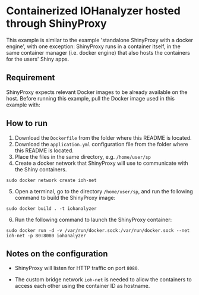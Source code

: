 # Containerized IOHanalyzer hosted through ShinyProxy

This example is similar to the example 'standalone ShinyProxy with a docker engine', with one exception:
ShinyProxy runs in a container itself, in the same container manager (i.e. docker engine) that also hosts
the containers for the users' Shiny apps.

## Requirement

ShinyProxy expects relevant Docker images to be already available on the host. Before running this example, pull the Docker image used in this example with:

## How to run

1. Download the `Dockerfile` from the folder where this README is located.
2. Download the `application.yml` configuration file from the folder where this README is located.
3. Place the files in the same directory, e.g. `/home/user/sp`
4. Create a docker network that ShinyProxy will use to communicate with the Shiny containers.

`sudo docker network create ioh-net`

5. Open a terminal, go to the directory `/home/user/sp`, and run the following command to build the ShinyProxy image:

`sudo docker build . -t iohanalyzer`

6. Run the following command to launch the ShinyProxy container:

`sudo docker run -d -v /var/run/docker.sock:/var/run/docker.sock --net ioh-net -p 80:8080 iohanalyzer`

## Notes on the configuration

* ShinyProxy will listen for HTTP traffic on port `8080`.

* The custom bridge network `ioh-net` is needed to allow the containers to access each other using the container ID as hostname.
